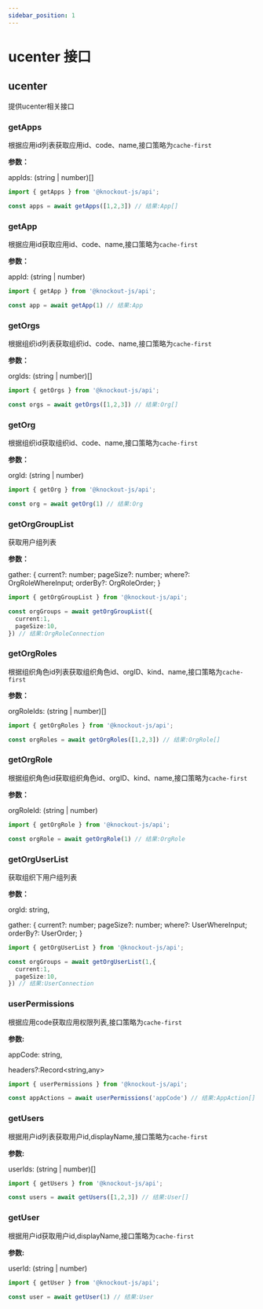 ```yaml
---
sidebar_position: 1
---
```

# ucenter 接口

## ucenter
提供ucenter相关接口

### getApps

根据应用id列表获取应用id、code、name,接口策略为`cache-first`

**参数：**

appIds: (string | number)[]

```ts
import { getApps } from '@knockout-js/api';

const apps = await getApps([1,2,3]) // 结果:App[]
```

### getApp

根据应用id获取应用id、code、name,接口策略为`cache-first`

**参数：**

appId: (string | number)

```ts
import { getApp } from '@knockout-js/api';

const app = await getApp(1) // 结果:App
```

### getOrgs

根据组织id列表获取组织id、code、name,接口策略为`cache-first`

**参数：**

orgIds: (string | number)[]

```ts
import { getOrgs } from '@knockout-js/api';

const orgs = await getOrgs([1,2,3]) // 结果:Org[]
```

### getOrg

根据组织id获取组织id、code、name,接口策略为`cache-first`

**参数：**

orgId: (string | number)

```ts
import { getOrg } from '@knockout-js/api';

const org = await getOrg(1) // 结果:Org
```

### getOrgGroupList

获取用户组列表

**参数：**

gather: {
  current?: number;
  pageSize?: number;
  where?: OrgRoleWhereInput;
  orderBy?: OrgRoleOrder;
}

```ts
import { getOrgGroupList } from '@knockout-js/api';

const orgGroups = await getOrgGroupList({
  current:1,
  pageSize:10,
}) // 结果:OrgRoleConnection
```

### getOrgRoles

根据组织角色id列表获取组织角色id、orgID、kind、name,接口策略为`cache-first`

**参数：**

orgRoleIds: (string | number)[]

```ts
import { getOrgRoles } from '@knockout-js/api';

const orgRoles = await getOrgRoles([1,2,3]) // 结果:OrgRole[]
```

### getOrgRole

根据组织角色id获取组织角色id、orgID、kind、name,接口策略为`cache-first`

**参数：**

orgRoleId: (string | number)

```ts
import { getOrgRole } from '@knockout-js/api';

const orgRole = await getOrgRole(1) // 结果:OrgRole
```

### getOrgUserList

获取组织下用户组列表

**参数：**

orgId: string,

gather: {
  current?: number;
  pageSize?: number;
  where?: UserWhereInput;
  orderBy?: UserOrder;
}

```ts
import { getOrgUserList } from '@knockout-js/api';

const orgGroups = await getOrgUserList(1,{
  current:1,
  pageSize:10,
}) // 结果:UserConnection
```

### userPermissions

根据应用code获取应用权限列表,接口策略为`cache-first`

**参数:**

appCode: string, 

headers?:Record<string,any>

```ts
import { userPermissions } from '@knockout-js/api';

const appActions = await userPermissions('appCode') // 结果:AppAction[]
```

### getUsers

根据用户id列表获取用户id,displayName,接口策略为`cache-first`

**参数:**

userIds: (string | number)[]

```ts
import { getUsers } from '@knockout-js/api';

const users = await getUsers([1,2,3]) // 结果:User[]
```

### getUser

根据用户id获取用户id,displayName,接口策略为`cache-first`

**参数:**

userId: (string | number)

```ts
import { getUser } from '@knockout-js/api';

const user = await getUser(1) // 结果:User
```
